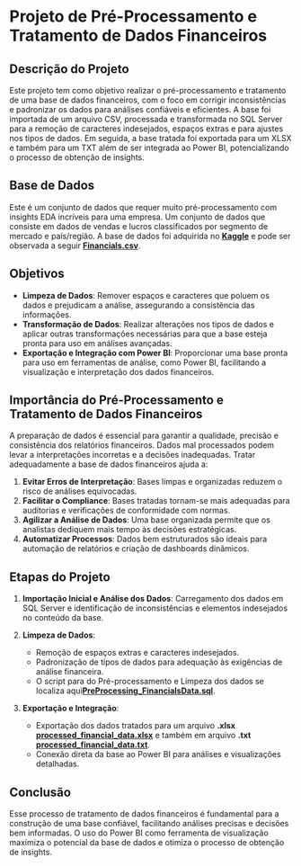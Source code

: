 # Projeto de Pré-Processamento e Tratamento de Dados Financeiros

## Descrição do Projeto
Este projeto tem como objetivo realizar o pré-processamento e tratamento de uma base de dados financeiros, com o foco em corrigir inconsistências e padronizar os dados para análises confiáveis e eficientes. A base foi importada de um arquivo CSV, processada e transformada no SQL Server para a remoção de caracteres indesejados, espaços extras e para ajustes nos tipos de dados. Em seguida, a base tratada foi exportada para um XLSX e também para um TXT além de ser integrada ao Power BI, potencializando o processo de obtenção de insights.

## Base de Dados
Este é um conjunto de dados que requer muito pré-processamento com insights EDA incríveis para uma empresa. Um conjunto de dados que consiste em dados de vendas e lucros classificados por segmento de mercado e país/região. A base de dados foi adquirida no [**Kaggle**](https://www.kaggle.com) e pode ser observada a seguir [**Financials.csv**](https://github.com/WillianMonteiro23/projetos-sql/blob/main/projeto-02/Financials.csv).

## Objetivos
- **Limpeza de Dados**: Remover espaços e caracteres que poluem os dados e prejudicam a análise, assegurando a consistência das informações.
- **Transformação de Dados**: Realizar alterações nos tipos de dados e aplicar outras transformações necessárias para que a base esteja pronta para uso em análises avançadas.
- **Exportação e Integração com Power BI**: Proporcionar uma base pronta para uso em ferramentas de análise, como Power BI, facilitando a visualização e interpretação dos dados financeiros.

## Importância do Pré-Processamento e Tratamento de Dados Financeiros
A preparação de dados é essencial para garantir a qualidade, precisão e consistência dos relatórios financeiros. Dados mal processados podem levar a interpretações incorretas e a decisões inadequadas. Tratar adequadamente a base de dados financeiros ajuda a:
1. **Evitar Erros de Interpretação**: Bases limpas e organizadas reduzem o risco de análises equivocadas.
2. **Facilitar o Compliance**: Bases tratadas tornam-se mais adequadas para auditorias e verificações de conformidade com normas.
3. **Agilizar a Análise de Dados**: Uma base organizada permite que os analistas dediquem mais tempo às decisões estratégicas.
4. **Automatizar Processos**: Dados bem estruturados são ideais para automação de relatórios e criação de dashboards dinâmicos.

## Etapas do Projeto

1. **Importação Inicial e Análise dos Dados**: Carregamento dos dados em SQL Server e identificação de inconsistências e elementos indesejados no conteúdo da base.
2. **Limpeza de Dados**:
   - Remoção de espaços extras e caracteres indesejados.
   - Padronização de tipos de dados para adequação às exigências de análise financeira.
   - O script para do Pré-processamento e Limpeza dos dados se localiza aqui[**PreProcessing_FinancialsData.sql**](https://github.com/WillianMonteiro23/projetos-sql/blob/main/projeto-02/PreProcessing_FinancialsData.sql).
   
3. **Exportação e Integração**:
   - Exportação dos dados tratados para um arquivo **.xlsx** [**processed_financial_data.xlsx**](https://github.com/WillianMonteiro23/projetos-sql/blob/main/projeto-02/processed_financial_data.xlsx) e também em arquivo **.txt** [**processed_financial_data.txt**](https://github.com/WillianMonteiro23/projetos-sql/blob/main/projeto-02/processed_financial_data.txt).
   - Conexão direta da base ao Power BI para análises e visualizações detalhadas.
   
## Conclusão
Esse processo de tratamento de dados financeiros é fundamental para a construção de uma base confiável, facilitando análises precisas e decisões bem informadas. O uso do Power BI como ferramenta de visualização maximiza o potencial da base de dados e otimiza o processo de obtenção de insights.
